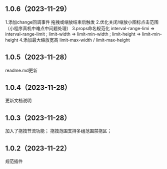 ## 1.0.6（2023-11-29）
1.添加change回调事件 拖拽或缩放结束后触发
2.优化关闭/缩放小图标点击范围 （小程序真机中难点中问题处理）
3.props命名规范化 interval-range-limi => interval-range-limit ; limit-width => limit-min-width ; limit-height => limit-min-height
4.添加最大缩放宽高 limit-max-width / limit-max-height
## 1.0.5（2023-11-28）
readme.md更新
## 1.0.4（2023-11-28）
更新文档说明
## 1.0.3（2023-11-28）
加入了拖拽节流功能；
拖拽范围支持多组范围禁拖区；
## 1.0.2（2023-11-22）
规范插件
